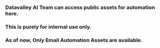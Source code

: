### Datavalley AI Team can access public assets for automation here.
### This is purely for internal use only. 
### As of now, Only Email Automation Assets are available. 
